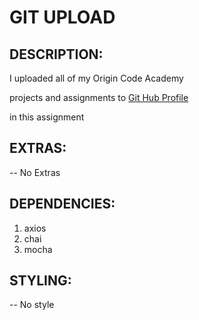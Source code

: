 # GIT UPLOAD

## **DESCRIPTION:**

 I uploaded all of my Origin Code Academy

projects and assignments to [Git Hub Profile](https://www.github.com/blipco)

in this assignment
## **EXTRAS:**

-- No Extras

## **DEPENDENCIES:**

1. axios
2. chai
3. mocha

## **STYLING:**

-- No style
